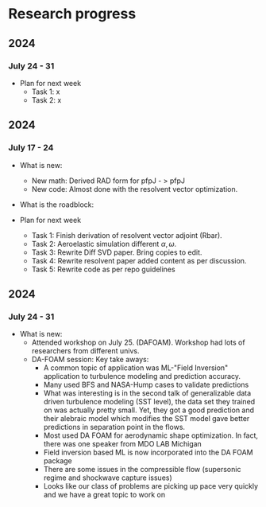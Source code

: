 # Research progress


## 2024
### July 24 - 31

* Plan for next week
  * Task 1: x
  * Task 2: x


## 2024
### July 17 - 24

* What is new: 
  * New math: Derived RAD form for pfpJ - > pfpJ
  * New code: Almost done with the resolvent vector optimization. 

* What is the roadblock:

* Plan for next week
  * Task 1: Finish derivation of resolvent vector adjoint (Rbar).
  * Task 2: Aeroelastic simulation different $\alpha,\omega$.
  * Task 3: Rewrite Diff SVD paper. Bring copies to edit.
  * Task 4: Rewrite resolvent paper added content as per discussion.
  * Task 5: Rewrite code as per repo guidelines

## 2024
### July 24 - 31
* What is new:
  * Attended workshop on July 25. (DAFOAM). Workshop had lots of researchers from different univs.
  * DA-FOAM session: Key take aways:
    * A common topic of application was ML-"Field Inversion" application to turbulence modeling and prediction accuracy.
    * Many used BFS and NASA-Hump cases to validate predictions
    * What was interesting is in the second talk of generalizable data driven turbulence modeling (SST level), the data set they trained on was actually pretty  small. Yet, they got a good prediction and their alebraic model which modifies the SST model gave better predictions in separation point in the flows.
    * Most used DA FOAM for aerodynamic shape optimization. In fact, there was one speaker from MDO LAB Michigan
    * Field inversion based ML is now incorporated into the DA FOAM package
    * There are some issues in the compressible flow (supersonic regime and shockwave capture issues)
    * Looks like our class of problems are picking up pace very quickly and we have a great topic to work on
